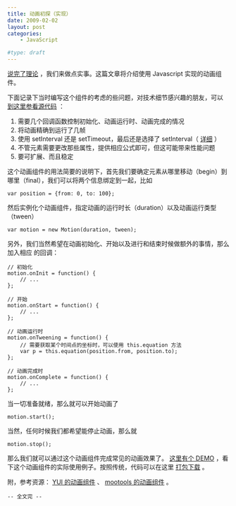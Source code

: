 ```yaml
---
title: 动画初探（实现）
date: 2009-02-02
layout: post
categories:
    - JavaScript

#type: draft
---
```


[说完了理论]({{site.urls}}/posts/2807/) ，我们来做点实事。这篇文章将介绍使用 Javascript 实现的动画组件。

下面记录下当时编写这个组件的考虑的些问题，对技术细节感兴趣的朋友，可以 [到这里参看源代码](http://graceco.de/historic/demo/motion/motion.js) ：

1. 需要几个回调函数控制初始化、动画运行时、动画完成的情况
2. 将动画精确到运行了几帧
3. 使用 setInterval 还是 setTimeout，最后还是选择了 setInterval（ [详细](http://www.yeeyan.com/articles/view/luosheng/24380) ）
4. 不管元素需要更改那些属性，提供相应公式即可，但这可能带来性能问题
5. 要可扩展、而且稳定

这个动画组件的用法简要的说明下，首先我们要确定元素从哪里移动（begin）到哪里（final），我们可以将两个信息绑定到一起，比如

    var position = {from: 0, to: 100};

然后实例化个动画组件，指定动画的运行时长（duration）以及动画运行类型（tween）

    var motion = new Motion(duration, tween);

另外，我们当然希望在动画初始化、开始以及进行和结束时候做额外的事情，那么加入相应 的回调：

```
// 初始化
motion.onInit = function() {
    // ...
};

// 开始
motion.onStart = function() {
    // ...
};

// 动画运行时
motion.onTweening = function() {
    // 需要获取某个时间点的坐标时，可以使用 this.equation 方法
    var p = this.equation(position.from, position.to);
};

// 动画完成时
motion.onComplete = function() {
    // ...
};
```

当一切准备就绪，那么就可以开始动画了

    motion.start();

当然，任何时候我们都希望能停止动画，那么就

    motion.stop();

那么我们就可以通过这个动画组件完成常见的动画效果了。 [这里有个 DEMO](http://graceco.de/historic/demo/motion/) ，看下这个动画组件的实际使用例子。按照传统，代码可以在这里 [打包下载](http://spirity.googlecode.com/files/spirity_js_motion_20090202.7z) 。

附，参考资源： [YUI 的动画组件](http://developer.yahoo.com/yui/animation/) 、 [mootools 的动画组件](http://mootools.net/)  。

`-- 全文完 --`
